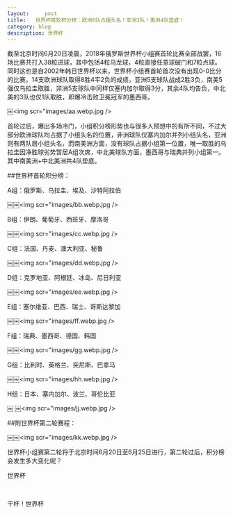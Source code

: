 ```yaml
---
layout:     post
title:   世界杯首轮积分榜：欧洲6队占据头名！亚洲2队！美洲4队垫底！
category: blog
description: 世界杯
---
```


截至北京时间6月20日凌晨，2018年俄罗斯世界杯小组赛首轮比赛全部战罢，16场比赛共打入38粒进球，其中包括4粒乌龙球，4粒直接任意球破门和7粒点球。同时这也是自2002年韩日世界杯以来，世界杯小组赛首轮首次没有出现0-0比分的比赛。14支欧洲球队取得8胜4平2负的成绩，亚洲5支球队战成2胜3负，南美5强仅乌拉圭取胜，非洲5支球队中同样仅塞内加尔取得3分，其余4队均告负，中北美的3队也仅1队取胜，即爆冷击败卫冕冠军的墨西哥。

￼<img scr="images/aa.webp.jpg />

首轮过后，爆出多场冷门，小组积分榜形势也与很多人预想中的有所不同，不过大部分欧洲球队均占据了小组头名的位置，非洲球队仅塞内加尔并列小组头名，亚洲则有两队居小组头名，而南美洲方面，没有球队占据小组第一位置，唯一取胜的乌拉圭因净胜球劣势暂居A组次席，中北美球队方面，墨西哥与瑞典并列小组第一。其中南美洲+中北美洲共4队垫底。

##世界杯首轮积分榜：

A组：俄罗斯、乌拉圭、埃及、沙特阿拉伯

￼￼<img scr="images/bb.webp.jpg />

B组：伊朗、葡萄牙、西班牙、摩洛哥

￼￼<img scr="images/cc.webp.jpg />

C组：法国、丹麦、澳大利亚、秘鲁

￼￼<img scr="images/dd.webp.jpg />

D组：克罗地亚、阿根廷、冰岛、尼日利亚

￼￼<img scr="images/ee.webp.jpg />

E组：塞尔维亚、巴西、瑞士、哥斯达黎加

￼￼<img scr="images/ff.webp.jpg />

F组：瑞典、墨西哥、德国、韩国

￼￼<img scr="images/gg.webp.jpg />

G组：比利时、英格兰、突尼斯、巴拿马

￼￼<img scr="images/hh.webp.jpg />

H组：日本、塞内加尔、波兰、哥伦比亚

￼
￼<img scr="images/jj.webp.jpg />

##附世界杯第二轮赛程：

￼￼<img scr="images/kk.webp.jpg />

世界杯小组赛第二轮将于北京时间6月20日至6月25日进行，第二轮过后，积分榜会发生多大变化呢？




世界杯

 

干杯！世界杯
